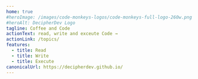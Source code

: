 ```yaml
---
home: true
#heroImage: /images/code-monkeys-logos/code-monkeys-full-logo-260w.png
#heroAlt: DecipherDev Logo
tagline: Coffee and Code
actionText: read, write and exceute Code →
actionLink: /topics/
features:
  - title: Read
  - title: Write
  - title: Execute
canonicalUrl: https://decipherdev.github.io/
---
```

